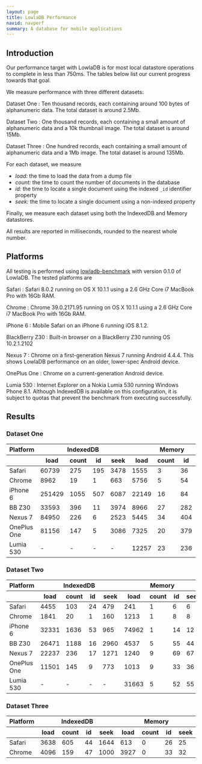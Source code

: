 ```yaml
---
layout: page
title: LowlaDB Performance
navid: navperf
summary: A database for mobile applications
---
```


<div id="Intro">

## Introduction ##
Our performance target with LowlaDB is for most local datastore operations to complete in less than 750ms. The tables below list our current progress towards that goal.

We measure performance with three different datasets:

Dataset One
: Ten thousand records, each containing around 100 bytes of alphanumeric data. The total dataset is around 2.5Mb.

Dataset Two
: One thousand records, each containing a small amount of alphanumeric data and a 10k thumbnail image. The total dataset is around 15Mb.

Dataset Three
: One hundred records, each containing a small amount of alphanumeric data and a 1Mb image. The total dataset is around 135Mb.

For each dataset, we measure

* _load:_ the time to load the data from a dump file
* _count:_ the time to count the number of documents in the database
* _id:_ the time to locate a single document using the indexed `_id` identifier property
* _seek:_ the time to locate a single document using a non-indexed property

Finally, we measure each dataset using both the IndexedDB and Memory datastores.

All results are reported in milliseconds, rounded to the nearest whole number.

</div>
<div id="Platforms">
  
## Platforms ##
All testing is performed using [lowladb-benchmark](http://github.com/lowla/lowladb-benchmark) with version 0.1.0 of LowlaDB. The tested platforms are

Safari
: Safari 8.0.2 running on OS X 10.1.1 using a 2.6 GHz Core i7 MacBook Pro with 16Gb RAM.

Chrome
: Chrome 39.0.2171.95 running on OS X 10.1.1 using a 2.6 GHz Core i7 MacBook Pro with 16Gb RAM.

iPhone 6
: Mobile Safari on an iPhone 6 running iOS 8.1.2.

BlackBerry Z30
: Built-in browser on a BlackBerry Z30 running OS 10.2.1.2102

Nexus 7
: Chrome on a first-generation Nexus 7 running Android 4.4.4. This shows LowlaDB performance on an older, lower-spec Android device.

OnePlus One
: Chrome on a current-generation Android device.

Lumia 530
: Internet Explorer on a Nokia Lumia 530 running Windows Phone 8.1. Although IndexedDB is available on this configuration, it is subject to quotas that prevent the benchmark from executing successfully.

</div>
<div id="Results">
  
## Results ##

<div id="Data1">
  
### Dataset One ###
<table>
  <thead>
    <tr><th>Platform</th><th colspan="4">IndexedDB</th><th colspan="4">Memory</th></tr>
    <tr><th></th><th>load</th><th>count</th><th>id</th><th>seek</th><th>load</th><th>count</th><th>id</th><th>seek</th></tr>
  </thead>
  <tbody>
    <tr><td>Safari</td><td>60739</td><td>275</td><td>195</td><td>3478</td><td>1555</td><td>3</td><td>36</td><td>34</td></tr>
    <tr><td>Chrome</td><td>8962</td><td>19</td><td>1</td><td>663</td><td>5756</td><td>5</td><td>54</td><td>54</td></tr>
    <tr><td>iPhone 6</td><td>251429</td><td>1055</td><td>507</td><td>6087</td><td>22149</td><td>16</td><td>84</td><td>80</td></tr>
    <tr><td>BB Z30</td><td>33593</td><td>396</td><td>11</td><td>3974</td><td>8966</td><td>27</td><td>282</td><td>270</td></tr>
    <tr><td>Nexus 7</td><td>84950</td><td>226</td><td>6</td><td>2523</td><td>5445</td><td>34</td><td>404</td><td>425</td></tr>
    <tr><td>OnePlus One</td><td>81156</td><td>147</td><td>5</td><td>3086</td><td>7325</td><td>20</td><td>379</td><td>222</td></tr>
    <tr><td>Lumia 530</td><td>-</td><td>-</td><td>-</td><td>-</td><td>12257</td><td>23</td><td>236</td><td>236</td></tr>
  </tbody>
</table>

</div>
<div id="Data2">
  
### Dataset Two ###
<table>
  <thead>
    <tr><th>Platform</th><th colspan="4">IndexedDB</th><th colspan="4">Memory</th></tr>
    <tr><th></th><th>load</th><th>count</th><th>id</th><th>seek</th><th>load</th><th>count</th><th>id</th><th>seek</th></tr>
  </thead>
  <tbody>
    <tr><td>Safari</td><td>4455</td><td>103</td><td>24</td><td>479</td><td>241</td><td>1</td><td>6</td><td>6</td></tr>
    <tr><td>Chrome</td><td>1841</td><td>20</td><td>1</td><td>160</td><td>1213</td><td>1</td><td>8</td><td>8</td></tr>
    <tr><td>iPhone 6</td><td>32331</td><td>1636</td><td>53</td><td>965</td><td>74962</td><td>1</td><td>14</td><td>12</td></tr>
    <tr><td>BB Z30</td><td>26471</td><td>1188</td><td>16</td><td>2960</td><td>4537</td><td>5</td><td>55</td><td>44</td></tr>
    <tr><td>Nexus 7</td><td>22237</td><td>236</td><td>17</td><td>1271</td><td>1240</td><td>9</td><td>69</td><td>67</td></tr>
    <tr><td>OnePlus One</td><td>11501</td><td>145</td><td>9</td><td>773</td><td>1013</td><td>9</td><td>33</td><td>36</td></tr>
    <tr><td>Lumia 530</td><td>-</td><td>-</td><td>-</td><td>-</td><td>31663</td><td>5</td><td>52</td><td>55</td></tr>
  </tbody>
</table>

</div>
<div id="Data3">
  
### Dataset Three ###
<table>
  <thead>
    <tr><th>Platform</th><th colspan="4">IndexedDB</th><th colspan="4">Memory</th></tr>
    <tr><th></th><th>load</th><th>count</th><th>id</th><th>seek</th><th>load</th><th>count</th><th>id</th><th>seek</th></tr>
  </thead>
  <tbody>
    <tr><td>Safari</td><td>3638</td><td>605</td><td>44</td><td>1644</td><td>613</td><td>0</td><td>26</td><td>25</td></tr>
    <tr><td>Chrome</td><td>4096</td><td>159</td><td>47</td><td>1000</td><td>3927</td><td>0</td><td>33</td><td>32</td></tr>
    
  </tbody>
</table>

</div>
</div>